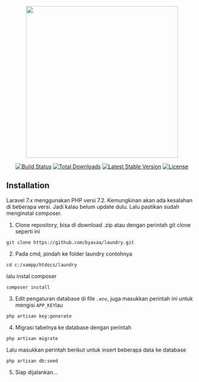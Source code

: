 <p align="center"><img src="https://res.cloudinary.com/dtfbvvkyp/image/upload/v1566331377/laravel-logolockup-cmyk-red.svg" width="400"></p>

<p align="center">
<a href="https://travis-ci.org/laravel/framework"><img src="https://travis-ci.org/laravel/framework.svg" alt="Build Status"></a>
<a href="https://packagist.org/packages/laravel/framework"><img src="https://poser.pugx.org/laravel/framework/d/total.svg" alt="Total Downloads"></a>
<a href="https://packagist.org/packages/laravel/framework"><img src="https://poser.pugx.org/laravel/framework/v/stable.svg" alt="Latest Stable Version"></a>
<a href="https://packagist.org/packages/laravel/framework"><img src="https://poser.pugx.org/laravel/framework/license.svg" alt="License"></a>
</p>

## Installation

Laravel 7.x menggunakan PHP versi 7.2. Kemungkinan akan ada kesalahan di beberapa versi. Jadi kalau belum update dulu. Lalu pastikan sudah menginstal composer.

1. Clone repository, bisa di download .zip atau dengan perintah git clone seperti ini

```
git clone https://github.com/byasaa/laundry.git
```

2. Pada cmd, pindah ke folder laundry contohnya

```
cd c:/xampp/htdocs/laundry
```

lalu instal composer

```
composer install
```

3. Edit pengaturan database di file `.env`, juga masukkan perintah ini untuk mengisi `APP_KEY`lau

```
php artisan key:generate
```

4. Migrasi tabelnya ke database dengan perintah

```
php artisan migrate
```

Lalu masukkan perintah berikut untuk insert beberapa data ke database

```
php artisan db:seed
```

5. Siap dijalankan...
